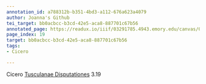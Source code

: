 ```yaml
---
annotation_id: a788312b-b351-4bd3-a112-676a623a4079
author: Joanna's Github
tei_target: bb0acbcc-b3cd-42e5-aca8-887701c67b56
annotated_page: https://readux.io/iiif/03291785.4943.emory.edu/canvas/03291785.4943.emory.edu$20
page_index: 19
target: bb0acbcc-b3cd-42e5-aca8-887701c67b56
tags:
- Cicero

---
```

<p>Cicero <a title="Perseus" href="http://data.perseus.org/citations/urn:cts:latinLit:phi0474.phi049.perseus-lat1:3.19">Tusculanae Disputationes</a> 3.19</p>